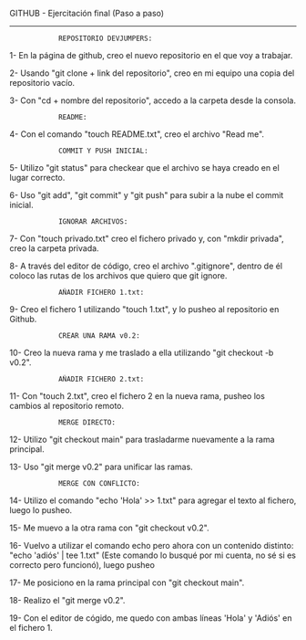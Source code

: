 GITHUB - Ejercitación final (Paso a paso)

--------------------------------------------------------------------------------------------------
                REPOSITORIO DEVJUMPERS:
1- En la página de github, creo el nuevo repositorio en el que voy a trabajar.

2- Usando "git clone + link del repositorio", creo en mi equipo una copia del repositorio vacío.

3- Con "cd + nombre del repositorio", accedo a la carpeta desde la consola.

                README:
4- Con el comando "touch README.txt", creo el archivo "Read me".

                COMMIT Y PUSH INICIAL:
5- Utilizo "git status" para checkear que el archivo se haya creado en el lugar correcto.

6- Uso "git add", "git commit" y "git push" para subir a la nube el commit inicial.

                IGNORAR ARCHIVOS:
7- Con "touch privado.txt" creo el fichero privado y, con "mkdir privada", creo la carpeta privada.

8- A través del editor de código, creo el archivo ".gitignore", dentro de él coloco las rutas de los archivos que quiero que git ignore.

                AÑADIR FICHERO 1.txt:
9- Creo el fichero 1 utilizando "touch 1.txt", y lo pusheo al repositorio en Github.

                CREAR UNA RAMA v0.2:
10- Creo la nueva rama y me traslado a ella utilizando "git checkout -b v0.2".

                AÑADIR FICHERO 2.txt:
11- Con "touch 2.txt", creo el fichero 2 en la nueva rama, pusheo los cambios al repositorio remoto.


                MERGE DIRECTO:
12- Utilizo "git checkout main" para trasladarme nuevamente a la rama principal.

13- Uso "git merge v0.2" para unificar las ramas.

                MERGE CON CONFLICTO:
14- Utilizo el comando "echo 'Hola' >> 1.txt" para agregar el texto al fichero, luego lo pusheo.

15- Me muevo a la otra rama con "git checkout v0.2".

16- Vuelvo a utilizar el comando echo pero ahora con un contenido distinto: "echo 'adiós' | tee 1.txt" (Este comando lo busqué por mi cuenta, no sé si es correcto pero funcionó), luego pusheo

17- Me posiciono en la rama principal con "git checkout main".

18- Realizo el "git merge v0.2".

19- Con el editor de cógido, me quedo con ambas líneas 'Hola' y 'Adiós' en el fichero 1.
